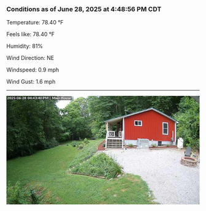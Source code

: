 ### Conditions as of June 28, 2025 at 4:48:56 PM CDT 

Temperature: 78.40 &deg;F

Feels like: 78.40 &deg;F

Humidity: 81%

Wind Direction: NE

Windspeed: 0.9 mph

Wind Gust: 1.6 mph

---

<img src="./images/latest.jpeg"/>

